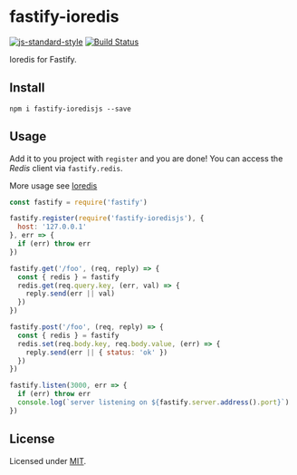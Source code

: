 # fastify-ioredis

[![js-standard-style](https://img.shields.io/badge/code%20style-standard-brightgreen.svg?style=flat)](http://standardjs.com/)  [![Build Status](https://travis-ci.org/wotermelon/fastify-ioredis.svg?branch=master)](https://travis-ci.org/wotermelon/fastify-ioredis)

Ioredis for Fastify.

## Install
```
npm i fastify-ioredisjs --save
```
## Usage
Add it to you project with `register` and you are done!
You can access the *Redis* client via `fastify.redis`.

More usage see [Ioredis](https://github.com/luin/ioredis)
```js
const fastify = require('fastify')

fastify.register(require('fastify-ioredisjs'), {
  host: '127.0.0.1'
}, err => {
  if (err) throw err
})

fastify.get('/foo', (req, reply) => {
  const { redis } = fastify
  redis.get(req.query.key, (err, val) => {
    reply.send(err || val)
  })
})

fastify.post('/foo', (req, reply) => {
  const { redis } = fastify
  redis.set(req.body.key, req.body.value, (err) => {
    reply.send(err || { status: 'ok' })
  })
})

fastify.listen(3000, err => {
  if (err) throw err
  console.log(`server listening on ${fastify.server.address().port}`)
})
```

## License

Licensed under [MIT](./LICENSE).
